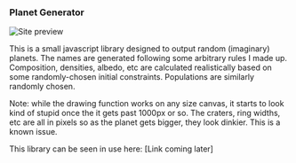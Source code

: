 ### Planet Generator

![Site preview](http://stuff.karantza.org/planets/sample_site_preview.png)

This is a small javascript library designed to output random (imaginary) planets. The names are generated following some arbitrary rules I made up. Composition, densities, albedo, etc are calculated realistically based on some randomly-chosen initial constraints. Populations are similarly randomly chosen.

Note: while the drawing function works on any size canvas, it starts to look kind of stupid once the it gets past 1000px or so. The craters, ring widths, etc are all in pixels so as the planet gets bigger, they look dinkier. This is a known issue.

This library can be seen in use here: [Link coming later]
